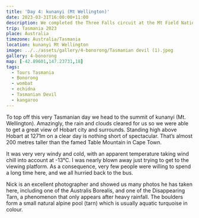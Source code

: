 ```yaml
---
title: 'Day 4: kunanyi (Mt Wellington)'
date: 2023-03-31T16:00:00+11:00
description: We completed the Three Falls circuit at the Mt Field National Park.
trip: Tasmania 2023
place: Australia
timezone: Australia/Tasmania
location: kunanyi Mt Wellington
image: ../../assets/gallery/4-bonorong/Tasmanian devil (1).jpeg
gallery: 4-bonorong
map: [-42.89601,147.23731,18]
tags:
  - Tours Tasmania
  - Bonorong
  - wombat
  - echidna
  - Tasmanian Devil
  - kangaroo
---
```

To top off this very Tasmanian day we head to the summit of kunanyi (Mt. Wellington). Amazingly, the rain and clouds cleared for us so we were able to get a great view of Hobart city and surrounds. Standing high above Hobart at 1271m on a clear day is nothing short of spectacular. That’s almost 200 metres taller than the famed Table Mountain in Cape Town. 

It was very very windy and cold, with an apparent temperature taking wind chill into account at -13&deg;C. I was nearly blown away just trying to get to the viewing platform. As a consequence, very few people were willing to spend a long time here, and we all hurried back to the bus.

Nick is an excellent photographer and showed us many photos he has taken here, including one of the Australis Borealis, and one of the Disappearing Tarn, a phenomenon that only appears after heavy rainfall. The boulders form a small natural alpine pool (tarn) which is usually aquatic turquoise in colour.
